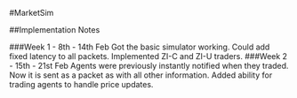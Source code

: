#MarketSim

##Implementation Notes

###Week 1 - 8th - 14th Feb
Got the basic simulator working. Could add fixed latency to all packets. Implemented ZI-C and ZI-U traders. 
###Week 2 - 15th - 21st Feb
Agents were previously instantly notified when they traded. Now it is sent as a packet as with all other information. 
Added ability for trading agents to handle price updates.

